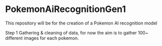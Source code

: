 # PokemonAiRecognitionGen1
This repository will be for the creation of a Pokemon AI recognition model


Step 1 Gathering & cleaning of data, for now the aim is to gather 100~ different images for each pokemon.
